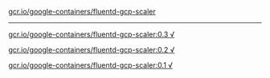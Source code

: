 [gcr.io/google-containers/fluentd-gcp-scaler](https://hub.docker.com/r/anjia0532/google-containers.fluentd-gcp-scaler/tags/) 

----
[gcr.io/google-containers/fluentd-gcp-scaler:0.3 √](https://hub.docker.com/r/anjia0532/google-containers.fluentd-gcp-scaler/tags/)

[gcr.io/google-containers/fluentd-gcp-scaler:0.2 √](https://hub.docker.com/r/anjia0532/google-containers.fluentd-gcp-scaler/tags/)

[gcr.io/google-containers/fluentd-gcp-scaler:0.1 √](https://hub.docker.com/r/anjia0532/google-containers.fluentd-gcp-scaler/tags/)


